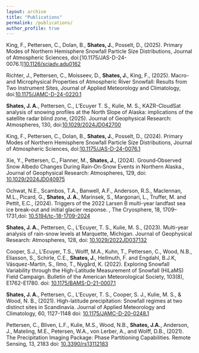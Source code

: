 ```yaml
---
layout: archive
title: "Publications"
permalink: /publications/
author_profile: true
---
```


King, F., Pettersen, C., Dolan, B., **Shates, J.**, Posselt, D., (2025). Primary Modes of Northern
Hemisphere Snowfall Particle Size Distributions, Journal of Atmospheric Sciences, doi:[10.1175/JAS-D-24-0076.1][10.1126/sciadv.adu0162](https://doi.org/10.1126/sciadv.adu0162)

Richter, J., Pettersen, C., Moisseev, D., **Shates, J.**, King, F., (2025). Macro- and Microphysical Properties of Atmospheric River Snowfall: Results from Two Instrument Sites, Journal of Applied Meteorology and Climatology, doi:[10.1175/JAMC-D-24-0220.1](https://journals.ametsoc.org/view/journals/apme/aop/JAMC-D-24-0220.1/JAMC-D-24-0220.1.xml)

**Shates, J. A.**, Pettersen, C., L’Ecuyer T. S., Kulie, M. S., KAZR-CloudSat analysis of
snowing profiles at the North Slope of Alaska: implications of the satellite radar blind
zone, (2025). Journal of Geophysical Research: Atmospheres, 130, doi:[10.1029/2024JD042700](https://agupubs.onlinelibrary.wiley.com/doi/10.1029/2024JD042700)


King, F., Pettersen, C., Dolan, B., **Shates, J.**, Posselt, D., (2024). Primary Modes of Northern
Hemisphere Snowfall Particle Size Distributions, Journal of Atmospheric Sciences, doi:[10.1175/JAS-D-24-0076.1](https://doi.org/10.1175/JAS-D-24-0076.1)



Xie, Y., Pettersen, C., Flanner, M., **Shates, J.**, (2024). Ground‐Observed Snow Albedo Changes During Rain‐On‐Snow Events in Northern Alaska., Journal of Geophysical Research: Atmospheres, 129, doi: [10.1029/2024JD040975](https://doi.org/10.1029/2024JD040975)



Ochwat, N.E., Scambos, T.A., Banwell, A.F., Anderson, R.S., Maclennan, M.L., Picard, G., **Shates, J. A.**, Marinsek, S., Margonari, L., Truffer, M. and Pettit, E.C., (2024). Triggers of the 2022 Larsen B multi-year landfast sea ice break-out and initial glacier response. , The Cryosphere, 18, 1709–1731,doi: [10.5194/tc-18-1709-2024](https://tc.copernicus.org/articles/18/1709/2024/)



**Shates, J. A.**, Pettersen, C., L’Ecuyer, T. S., Kulie, M. S., (2023). Multi-year analysis of rain-snow levels at Marquette, Michigan. Journal of Geophysical Research: Atmospheres, 128, doi: [10.1029/2022JD037132](https://doi.org/10.1029/2022JD037132)



Cooper, S.J., L’Ecuyer, T.S., Wolff, M.A., Kuhn, T., Pettersen, C., Wood, N.B., Eliasson, S., Schirle, C.E., **Shates, J.**, Hellmuth, F. and Engdahl, B.J.K, Vásquez-Martín, S., Ilmo, T., Nygård, K. (2022). Exploring Snowfall Variability through the High-Latitude Measurement of Snowfall (HiLaMS) Field Campaign. Bulletin of the American Meteorological Society, 103(8), E1762-E1780. doi: [10.1175/BAMS-D-21-0007.1](https://doi.org/10.1175/BAMS-D-21-0007.1)

**Shates, J. A.**, Pettersen, C., L’Ecuyer, T. S., Cooper, S. J., Kulie, M. S., & Wood, N. B., (2021). High-latitude precipitation: Snowfall regimes at two distinct sites in Scandinavia. Journal of Applied Meteorology and Climatology, 60, 1127-1148 doi: [10.1175/JAMC-D-20-0248.1](https://doi.org/10.1175/JAMC-D-20-0248.1)

Pettersen, C., Bliven, L.F., Kulie, M.S., Wood, N.B., **Shates, J.A.**, Anderson, J., Mateling, M.E., Petersen, W.A., von Lerber, A., and Wolff, D.B., (2021). The Precipitation Imaging Package: Phase Partitioning Capabilities. Remote Sensing, 13, 2183 doi: [10.3390/rs13112183](https://www.mdpi.com/2072-4292/13/11/2183)
